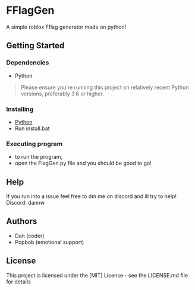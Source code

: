 # FFlagGen
A simple roblox Fflag generator made on python!

## Getting Started

### Dependencies
* Python
>  Please ensure you're running this project on relatively recent Python versions, preferably 3.6 or higher.

### Installing

* [Python](https://www.python.org/downloads/)
* Run install.bat

### Executing program

* to run the program,
* open the FlagGen.py file and you should be good to go!



## Help

If you run into a issue feel free to dm me on discord and ill try to help!
Discord: dannw


## Authors



* Dan  (coder)
* Popbob (emotional support)



## License

This project is licensed under the [MIT] License - see the LICENSE.md file for details



